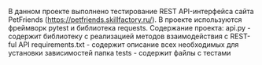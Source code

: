 В данном проекте выполнено тестирование REST API-интерфейса сайта PetFriends (https://petfriends.skillfactory.ru/).
В проекте используются фреймворк pytest и библиотека requests.
Содержание проекта:
api.py - содержит библиотеку с реализацией методов взаимодействия с REST-ful API
requirements.txt - содержит описание всех необходимых для установки зависимостей
папка tests - содержит файлы с тестами
